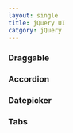 ```yaml
---
layout: single
title: jQuery UI
catgory: jQuery
---
```


### Draggable

### Accordion

### Datepicker

### Tabs
